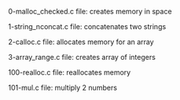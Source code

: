0-malloc_checked.c file: creates memory in space

1-string_nconcat.c file: concatenates two strings

2-calloc.c file: allocates memory for an array

3-array_range.c file: creates array of integers

100-realloc.c file: reallocates memory

101-mul.c file: multiply 2 numbers
